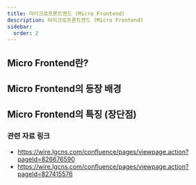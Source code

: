 ```yaml
---
title: 마이크로프론트엔드 (Micro Frontend)
description: 마이크로프론트엔드 (Micro Frontend)
sidebar:
  order: 2
---
```

## Micro Frontend란?

## Micro Frontend의 등장 배경

## Micro Frontend의 특징 (장단점)

### 관련 자료 링크
- https://wire.lgcns.com/confluence/pages/viewpage.action?pageId=826676590
- https://wire.lgcns.com/confluence/pages/viewpage.action?pageId=827415576
